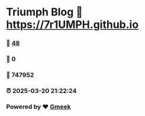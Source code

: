 # Triumph Blog :link: https://7r1UMPH.github.io 
### :page_facing_up: [48](https://7r1UMPH.github.io/tag.html) 
### :speech_balloon: 0 
### :hibiscus: 747952 
### :alarm_clock: 2025-03-20 21:22:24 
### Powered by :heart: [Gmeek](https://github.com/Meekdai/Gmeek)
